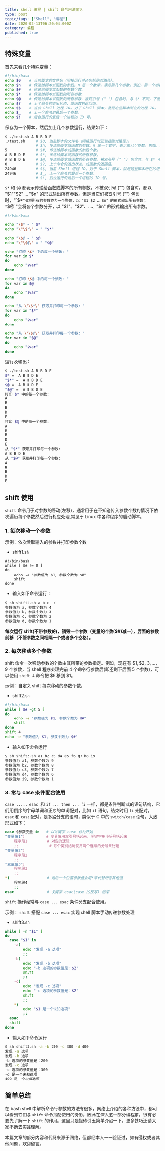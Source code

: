 ```yaml
---
title: shell 编程 | shift 命令用法笔记
type: post
topic/tags: ["Shell", "编程"]
date: 2020-02-13T06:20:04.000Z
category: 编程
published: true
---
```





## 特殊变量

首先来看几个特殊变量：

```bash
#!/bin/bash
echo $0    # 当前脚本的文件名（间接运行时还包括绝对路径）。
echo $n    # 传递给脚本或函数的参数。n 是一个数字，表示第几个参数。例如，第一个参数是 $1 。
echo $#    # 传递给脚本或函数的参数个数。
echo $*    # 传递给脚本或函数的所有参数。
echo $@    # 传递给脚本或函数的所有参数。被双引号 (" ") 包含时，与 $* 不同，下面将会讲到。
echo $?    # 上个命令的退出状态，或函数的返回值。
echo $$    # 当前 Shell 进程 ID。对于 Shell 脚本，就是这些脚本所在的进程 ID。
echo $_    # 上一个命令的最后一个参数。
echo $!    # 后台运行的最后一个进程的 ID 号。
```

保存为一个脚本，然后加上几个参数运行，结果如下：

```bash
$ ./test.sh A B B D E
./test.sh     # $0, 当前脚本的文件名（间接运行时还包括绝对路径）。
              # $n, 传递给脚本或函数的参数。n 是一个数字，表示第几个参数。例如，第一个参数是 $1。
5             # $#, 传递给脚本或函数的参数个数。
A B B D E     # $*, 传递给脚本或函数的所有参数。
A B B D E     # $@, 传递给脚本或函数的所有参数。被双引号 (" ") 包含时，与 $* 不同，下面将会讲到。
0             # $?, 上个命令的退出状态，或函数的返回值。
24946         # $$, 当前 Shell 进程 ID。对于 Shell 脚本，就是这些脚本所在的进程 ID。
24946         # $_, 上一个命令的最后一个参数。
              # $!, 后台运行的最后一个进程的 ID 号。
```

`$*` 和 `$@` 都表示传递给函数或脚本的所有参数，不被双引号 ("") 包含时，都以 "$1""$2" … "$n" 的形式输出所有参数。但是当它们被双引号 ("") 包含时，"`$*`"会将所有的参数作为一个整体，以 "$1 $2 … $n" 的形式输出所有参数； "`$@`"会将各个参数分开，以 "$1"、"$2"、…、"$n" 的形式输出所有参数。

```bash
#!/bin/bash

echo "\$* = " $*
echo "\"\$*\" = " "$*"

echo "\$@ = " $@
echo "\"\$@\" = " "$@"

echo "打印 \$* 中的每一个参数: "
for var in $*
do
    echo "$var"
done

echo "打印 \$@ 中的每一个参数: "
for var in $@
do
    echo "$var"
done

echo "从 \"\$*\" 获取并打印每一个参数: "
for var in "$*"
do
    echo "$var"
done

echo "从 \"\$@\" 获取并打印每一个参数: "
for var in "$@"
do
    echo "$var"
done
```

运行及输出：
```bash
$ ./test.sh A B B D E
$* =  A B B D E
"$*" =  A B B D E
$@ =  A B B D E
"$@" =  A B B D E
打印 $* 中的每一个参数:
A
B
B
D
E
打印 $@ 中的每一个参数:
A
B
B
D
E
从 "$*" 获取并打印每一个参数:
A B B D E
从 "$@" 获取并打印每一个参数:
A
B
B
D
E
```



## shift 使用

`shift` 命令用于对参数的移动(左移)，通常用于在不知道传入参数个数的情况下依次遍历每个参数然后进行相应处理,常见于 Linux 中各种程序的启动脚本。


### 1. 每次移动一个参数

示例：依次读取输入的参数并打印参数个数

- shift1.sh
```shell
#!/bin/bash
while [ $# != 0 ]
do
    echo -e "参数值为 $1, 参数个数为 $#"
    shift
done
```

- 输入如下命令运行：
```bash
$ sh shift1.sh a b c  d
参数值为 a, 参数个数为 4
参数值为 b, 参数个数为 3
参数值为 c, 参数个数为 2
参数值为 d, 参数个数为 1
```

**每次运行 shift(不带参数的)，销毁一个参数（变量的个数($#)减一），后面的参数前移（不管参数之间相隔一个或者多个空格）。**



### 2. 每次移动多个参数

shift 命令一次移动参数的个数由其所带的参数指定。例如，现在有 $1, $2, $3, ...，$9 个参数，当 shell 程序处理完前 4 个命令行参数后(即还剩下后面 5 个参数)，可以使用 `shift 4` 命令把 $9 移到 $1。

示例：自定义 shift 每次移动的参数个数。

- shift2.sh
```bash
#!/bin/bash
while [ $# -gt 5 ]
do
    echo -e "参数值为 $1, 参数个数为 $#"
    shift
done
shift 4
echo -e "参数值为 $1, 参数个数为 $#"
```

- 输入如下命令运行
```bash
$ sh shift2.sh a1 b2 c3 d4 e5 f6 g7 h8 i9
参数值为 a1, 参数个数为 9
参数值为 b2, 参数个数为 8
参数值为 c3, 参数个数为 7
参数值为 d4, 参数个数为 6
参数值为 i9, 参数个数为 1
```



### 3. 常与 case 条件配合使用

`case ..... esac`  和 `if ... then ... fi` 一样，都是条件判断式的语句结构，它们用倒序的字母单词和正序的单词配对，比如 `if` 语句，结束时用 `fi` 来配对， `esac` 和 `case` 配对，是多路分支的语句，类似于 C 中的 `switch/case` 语句，大致形式如下：

```bash
case $参数变量 in   # 以关键字 case 作为开始
"变量值1"）         # 变量值用双引号括起来，关键字用小括号括起来
    程序段1         # 对应的逻辑
    ;;              # 每个类别结尾使用两个连续的分号来处理
"变量值2"）
    程序段2
    ;;
"变量值3"）   
    程序段3   
    ;;  
*)                 # 最后一个位置参数值会用*来代替所有其他值
    程序段4 
    ;;
esac               # 关键字 esac(case 的反写) 结束
```


`shift` 操作经常与 `case ... esac` 条件分支配合使用。

示例： `shift` 搭配 `case ... esac` 实现 shell 脚本手动传递参数处理

- shift3.sh
```bash
while [ -n "$1" ]  
do  
  case "$1" in   
    -a)  
        echo "发现 -a 选项"  
        ;;  
    -b)  
        echo "发现 -b 选项"  
        echo "-b 选项的参数值是：$2"   
        shift  
        ;;  
    -c)  
        echo "发现 -c 选项"  
        echo "-c 选项的参数值是：$2"  
        shift  
        ;;  
    *)  
        echo "$1 是一个未知选项"  
        ;;  
  esac  
  shift  
done
```

- 输入如下命令运行
```bash
$ sh shift3.sh -a -b 200 -c 300 -d 400
发现 -a 选项
发现 -b 选项
-b 选项的参数值是：200
发现 -c 选项
-c 选项的参数值是：300
-d 是一个未知选项
400 是一个未知选项
```



## 简单总结

在 bash shell 中解析命令行参数的方法有很多，网络上介绍的各种方法中，都可以看到它们与 `shift` 命令搭配使用的身影，因此在深入这一部分编程前，很有必要先了解一下 `shift` 的作用。这里只是抛砖引玉简单介绍一下，更多技巧还请大家不断去实践理解。

本篇文章的部分内容和代码来源于网络，但都经本人一一验证过，如有侵权或者其他问题，欢迎留言。
